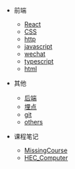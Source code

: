 - 前端

  - [React](react.md)
  - [CSS](css.md)
  - [http](http.md)
  - [javascript](javascript.md)
  - [wechat](wechat.md)
  - [typescript](typescript.md)
  - [html](html.md)

- 其他

  - [后端](backend.md)
  - [埋点](track.md)
  - [git](git.md)
  - [others](others.md)

- 课程笔记

  - [MissingCourse](MIT_Missing.md)
  - [HEC_Computer](Nand2Teris.md)
